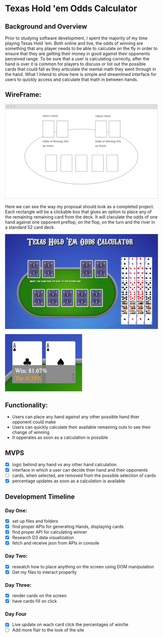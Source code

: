 # Texas Hold 'em Odds Calculator

## Background and Overview

Prior to studying software development, I spent the majority of my time playing Texas Hold 'em. Both online and live, the odds of winning are something that any player needs to be able to calculate on the fly in order to ensure that they are getting their money in good against their opponents perceived range. To be sure that a user is calculating correctly, after the hand is over it is common for players to discuss or list out the possible cards that could fall as they articulate the mental math they went through in the hand. What I intend to show here is simple and streamlined interface for users to quickly access and calculate that math in between hands.

## WireFrame: 

![wireframe](https://github.com/Speneki/Texas-Hold-em-odds-calculator/blob/master/src/assets/wireframe.png)

Here we can see the way my proposal should look as a completed project. Each rectangle will be a clickable box that gives an option to place any of the remaining remaining card from the deck. It will claculate the odds of one hand against one opponent preflop, on the flop, on the turn and the river in a standard 52 card deck.


![functioningApp](https://github.com/Speneki/Texas-Hold-em-odds-calculator/blob/master/src/assets/5HfIcdpnSi.gif)

![percentages](https://github.com/Speneki/Texas-Hold-em-odds-calculator/blob/master/src/assets/Screen%20Shot%202019-08-19%20at%209.33.36%20AM.png)

## Functionality: 
  - Users can place any hand against any other possible hand thier opponent could make
  - Users can quickly calculate their available remaining outs to see their change of winning
  - It opperates as soon as a calculation is possible
  
## MVPS
  - [x] logic behind any hand vs any other hand calculation 
  - [x] interface in which a user can decide thier hand and their opponents
  - [ ] cards, when selected, are removed from the possible selection of cards
  - [x] percentage updates as soon as a calculation is available
  
## Development Timeline

  ### Day One: 
  - [x] set up files and folders
  - [x] find proper APIs for generating Hands, displaying cards
  - [x] find proper API for calculating winner
  - [x] Research D3 data visualization
  - [x] fetch and receive json from APIs in console
  
  ### Day Two: 
  - [x] reseatch how to place anything on the screen using DOM manipulation
  - [x] Get my files to interact properlly 
  
  ### Day Three:
  - [x] render cards on the screen
  - [x] have cards fill on click
  
  ### Day Four
  - [x] Live update on wach card click the percentages of win/tie
  - [ ] Add more flair to the look of the site
